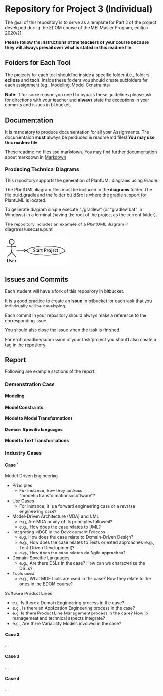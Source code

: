 # Repository for Project 3 (Individual)

The goal of this repository is to serve as a template for Part 3 of the project developed during the EDOM course of the MEI Master Program, edition 2020/21.

**Please follow the instructions of the teachers of your course because they will always prevail over what is stated in this readme file.**

## Folders for Each Tool

The projects for each tool should be inside a specific folder (i.e., folders **eclipse** and **tool**). Inside these folders you should create subfolders for each assignment (eg., Modeling, Model Constraints)

**Note:** If for some reason you need to bypass these guidelines please ask for directions with your teacher and **always** state the exceptions in your commits and issues in bitbucket.

## Documentation
It is mandatory to produce documentation for all your Assignments. The documentaion **must** always be produced in readme.md files! **You may use this readme file**

These readme.md files use markdown. You may find further documentation about markdown in [Markdown](https://en.wikipedia.org/wiki/Markdown)

### Producing Technical Diagrams

This repository supports the generation of PlantUML diagrams using Gradle.

The PlantUML diagram files must be included in the **diagrams** folder. The file build.gradle and the folder buildSrc is where the gradle support for PlantUML is located.

To generate diagram simple execute "./gradlew" (or "gradlew.bat" in Windows) in a terminal (having the root of the project as the current folder).

The repository includes an example of a PlantUML diagram in diagrams/usecase.puml.

![PlantUML Diagram Example](diagrams/usecase.png)

## Issues and Commits

Each student will have a fork of this repository in bitbucket.

It is a good practice to create an **Issue** in bitbucket for each task that you individually will be developing.

Each commit in your repository should always make a reference to the corresponding issue.

You should also close the issue when the task is finished.

For each deadline/submission of your task/project you should also create a tag in the repository.

## Report

Following are example sections of the report.

### Demonstration Case

#### Modeling

#### Model Constraints

#### Model to Model Transformations

#### Domain-Specific languages

#### Model to Text Transformations

### Industry Cases

#### Case 1

Model-Driven Engineering
- Principles
  * For instance, how they address "models+transformations=software"?
- Use Cases
  * For instance, it is a forward engineering case or a reverse engineering case?
- Model-Driven Architecture (MDA) and UML
  * e.g, Are MDA or any of its principles followed?
  * e.g., How does the case relates to UML?
- Integrating MDSE in the Development Process
  * e.g, How does the case relate to Domain-Driven Design?
  * e.g., How does the case relates to Tests oriented approaches (e.g., Test-Driven Development)?
  * e.g., How does the case relates do Agile approches?
- Domain-Specific Languages
  * e.g., Are there DSLs in the case? How can we characterize the DSLs?
- Tools used
  * e.g., What MDE tools are used in the case? How they relate to the ones in the EDOM course?

Software Product Lines
- e.g, Is there a Domain Engineering process in the case?
- e.g., Is there an Application Engineering process in the case?
- e.g, Is there Product Line Management process in the case? How to management and technical aspects integrate?
- e.g., Are there Variability Models involved in the case?

#### Case 2
...

#### Case 3
...

#### Case 4
...

